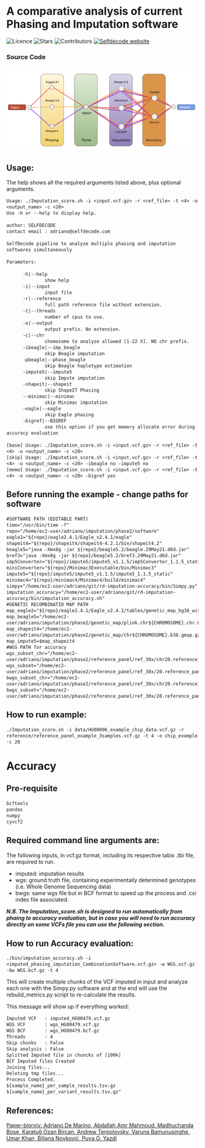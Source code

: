 # A comparative analysis of current Phasing and Imputation software

![Licence](https://img.shields.io/apm/l/vim-mode?label=Licence&style=plastic)
![Stars](https://img.shields.io/github/stars/selfdecode/rd-imputation-accuracy?label=Stars&style=plastic)
![Contributors](https://img.shields.io/github/contributors/selfdecode/rd-imputation-accuracy?label=Contributors)
[![Selfdecode website](https://img.shields.io/website?label=Selfdecode&style=plastic&up_message=Personalised%20Medicine&url=https%3A%2F%2Fselfdecode.com)](https://www.selfdecode.com)

### Source Code

![Path followed by the imputation score pipeline](images/pipeline_path.png)


## Usage:

The help shows all the required arguments listed above, plus optional arguments.

```
Usage: ./Imputation_score.sh -i <input.vcf.gz> -r <ref_file> -t <4> -o <output_name> -c <20>
Use -h or --help to display help.

author: SELFDECODE
contact email : adriano@selfdecode.com

SelfDecode pipeline to analyze multiple phasing and imputation softwares simultaneously 

Parameters:

      -h|--help
              show help
      -i|--input
              input file
      -r|--reference
              full path reference file without extension.
      -t|--threads
              number of cpus to use.
      -o|--output
              output prefix. No extension.
      -c|--chr
              chomosome to analyze allowed [1-22 X]. NO chr prefix.
      -ibeagle|--imp_beagle
              skip Beagle imputation
      -pbeagle|--phase_beagle
              skip Beagle haplotype estimation
      -impute5|--impute5
              skip Impute imputation
      -shapeit|--shapeit
              skip ShapeIT Phasing
      --minimac|--minimac
              skip Minimac imputation
      -eagle|--eagle
              skip Eagle phasing
      -bigref|--BIGREF
              use this option if you get memory allocate error during accuracy evaluation

[base] Usage: ./Imputation_score.sh -i <input.vcf.gz> -r <ref_file> -t <4> -o <output_name> -c <20>
[skip] Usage: ./Imputation_score.sh -i <input.vcf.gz> -r <ref_file> -t <4> -o <output_name> -c <20> -ibeagle no -impute5 no
[memo] Usage: ./Imputation_score.sh -i <input.vcf.gz> -r <ref_file> -t <4> -o <output_name> -c <20> -bigref yes
```

## Before running the example - change paths for software 
```
#SOFTWARE PATH (EDITABLE PART)
time="/usr/bin/time -f"
repo="/home/ec2-user/adriano/imputation/phase2/software"
eagle2="${repo}/eagle2.4.1/Eagle_v2.4.1/eagle"
shapeit4="${repo}/shapeit4/shapeit4-4.2.1/bin/shapeit4.2"
beagle5="java -Xmx8g -jar ${repo}/beagle5.2/beagle.29May21.d6d.jar"
bref3="java -Xmx8g -jar ${repo}/beagle5.2/bref3.29May21.d6d.jar"
imp5Converter="${repo}/impute5/impute5_v1.1.5/imp5Converter_1.1.5_static"
miniConverter="${repo}/Minimac3Executable/bin/Minimac3"
impute5="${repo}/impute5/impute5_v1.1.5/impute5_1.1.5_static"
minimac4="${repo}/minimac4/Minimac4/build/minimac4"
simpy="/home/ec2-user/adriano/git/rd-imputation-accuracy/bin/Simpy.py"
imputation_accuracy="/home/ec2-user/adriano/git/rd-imputation-accuracy/bin/imputation_accuracy.sh"
#GENETIC RECOMBINATIO MAP PATH
map_eagle2="${repo}/eagle2.4.1/Eagle_v2.4.1/tables/genetic_map_hg38_withX.txt.gz"
map_beagle5="/home/ec2-user/adriano/imputation/phase2/genetic_map/plink.chr${CHROMOSOME}.chr.GRCh38.map"
map_shapeit4="/home/ec2-user/adriano/imputation/phase2/genetic_map/chr${CHROMOSOME}.b38.gmap.gz"
map_impute5=$map_shapeit4
#WGS PATH for accuracy
wgs_subset_chr="/home/ec2-user/adriano/imputation/phase2/reference_panel/ref_30x/chr20.reference_panel.30x.hg38.190samples.vcf.gz"
wgs_subset="/home/ec2-user/adriano/imputation/phase2/reference_panel/ref_30x/20.reference_panel.30x.hg38.190samples.vcf.gz"
bwgs_subset_chr="/home/ec2-user/adriano/imputation/phase2/reference_panel/ref_30x/chr20.reference_panel.30x.hg38.190samples.bcf.gz"
bwgs_subset="/home/ec2-user/adriano/imputation/phase2/reference_panel/ref_30x/20.reference_panel.30x.hg38.190samples.bcf.gz"
```

## How to run example:
```
./Imputation_score.sh -i data/HG00096_example_chip_data.vcf.gz -r reference/reference_panel_example_3samples.vcf.gz -t 4 -o chip_example -c 20
```

# Accuracy

## Pre-requisite 
```
bcftools
pandas
numpy
cyvcf2
```
## Required command line arguments are:

The following inputs, in vcf.gz format, including its respective tabix .tbi file, are required to run.

- imputed: imputation results
- wgs: ground truth file, containing experimentally determined genotypes (i.e. Whole Genome Sequencing data)
- bwgs: same wgs file but in BCF format to speed up the process and .csi index file associated.

***N.B. The Imputation_score.sh is designed to run automatically from phaing to accuracy evaluation, but in case you will need to run accuracy directly on some VCFs file you can use the following section.***

## How to run Accuracy evaluation:
```
./bin/imputation_accuracy.sh -i <imputed_phasing_imputation_CombinationSoftware.vcf.gz> -w WGS.vcf.gz -bw WGS.bcf.gz -t 4
```

This will create multiple chunks of the VCF imputed in input and analyze each one with the Simpy.py software and at the end will use the rebuild_metrics.py script to re-calculate the results. 

This message will show up if everything worked:

```
Imputed VCF   : imputed_HG00479.vcf.gz
WGS VCF       : wgs_HG00479.vcf.gz
WGS BCF       : wgs_HG00479.bcf.gz
Threads       : 4
Skip chunks   : False
Skip analysis : False
Splitted Imputed file in chuncks of [100k]
BCF Imputed files Created
Joining files...
Deleting tmp files...
Process Completed.
${sample_name}_per_sample_results.tsv.gz
${sample_name}_per_variant_results.tsv.gz"
```

## References:
[Paper-biorxiv: Adriano De Marino, Abdallah Amr Mahmoud, Madhuchanda Bose, Karatuğ Ozan Bircan, Andrew Terpolovsky, Varuna Bamunusinghe, Umar Khan, Biljana Novković, Puya G. Yazdi](https://www.biorxiv.org/content/biorxiv/early/2021/11/04/2021.11.04.467340.full.pdf)
